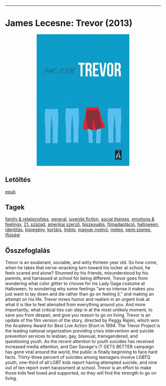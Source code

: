 <hr/>

# <a name="id_1272">James Lecesne: Trevor (2013)</a>
<center><img src="https://github.com/BercziSandor/calibre_lib/raw/main/main/James%20Lecesne/Trevor%20%281272%29/cover.jpg" alt="cover" width="300"/></center>

## Letöltés
[epub](https://github.com/BercziSandor/calibre_lib/raw/main/main/James%20Lecesne/Trevor%20%281272%29/Trevor%20-%20James%20Lecesne.epub)

## Tagek
[family & relationships](https://github.com/berczisandor/calibre_lib/blob/main/main/_tags/family%20%26%20relationships.md), [general](https://github.com/berczisandor/calibre_lib/blob/main/main/_tags/general.md), [juvenile fiction](https://github.com/berczisandor/calibre_lib/blob/main/main/_tags/juvenile%20fiction.md), [social themes](https://github.com/berczisandor/calibre_lib/blob/main/main/_tags/social%20themes.md), [emotions & feelings](https://github.com/berczisandor/calibre_lib/blob/main/main/_tags/emotions%20%26%20feelings.md), [21. század](https://github.com/berczisandor/calibre_lib/blob/main/main/_tags/21.%20sz%c3%a1zad.md), [amerikai szerző](https://github.com/berczisandor/calibre_lib/blob/main/main/_tags/amerikai%20szerz%c5%91.md), [biszexuális](https://github.com/berczisandor/calibre_lib/blob/main/main/_tags/biszexu%c3%a1lis.md), [filmadaptáció](https://github.com/berczisandor/calibre_lib/blob/main/main/_tags/filmadapt%c3%a1ci%c3%b3.md), [halloween](https://github.com/berczisandor/calibre_lib/blob/main/main/_tags/halloween.md), [identitás](https://github.com/berczisandor/calibre_lib/blob/main/main/_tags/identit%c3%a1s.md), [kisregény](https://github.com/berczisandor/calibre_lib/blob/main/main/_tags/kisreg%c3%a9ny.md), [kortárs](https://github.com/berczisandor/calibre_lib/blob/main/main/_tags/kort%c3%a1rs.md), [lmbtq](https://github.com/berczisandor/calibre_lib/blob/main/main/_tags/lmbtq.md), [magyar nyelvű](https://github.com/berczisandor/calibre_lib/blob/main/main/_tags/magyar%20nyelv%c5%b1.md), [meleg](https://github.com/berczisandor/calibre_lib/blob/main/main/_tags/meleg.md), [nemi szerep](https://github.com/berczisandor/calibre_lib/blob/main/main/_tags/nemi%20szerep.md), [ifjúsági](https://github.com/berczisandor/calibre_lib/blob/main/main/_tags/ifj%c3%bas%c3%a1gi.md)

## Összefoglalás
<div>
<p>Trevor is an exuberant, sociable, and witty thirteen year old. So how come, when he takes that nerve-wracking turn toward his locker at school, he feels scared and alone? Shunned by his friends, misunderstood by his parents, and harrassed at school for being different, Trevor goes from wondering what color glitter to choose for his Lady Gaga costume at Halloween, to wondering why some feelings "are so intense it makes you just want to lay down and die rather than go on feeling it," and making an attempt on his life. Trevor mixes humor and realism in an urgent look at what it is like to feel alienated from everything around you. And more importantly, what critical ties can step in at the most unlikely moment, to save you from despair, and give you reason to go on living. Trevor is an update of the film version of the story, directed by Peggy Rajski, which won the Academy Award for Best Live Action Short in 1994. The Trevor Project is the leading national organization providing crisis intervention and suicide prevention services to lesbian, gay, bisexual, transgendered, and questioning youth. As the recent attention to youth suicides has received increased media attention, and Dan Savage's IT GETS BETTER campaign has gone viral around the world, the public is finally beginning to face hard facts. Thirty-three percent of suicides among teenagers involve LGBTQ youth, one-third of all LGBT kids report having attempted suicide, and nine out of ten report overt harassment at school. Trevor is an effort to make those kids feel loved and supported, so they will find the strength to go on living.</p></div>


